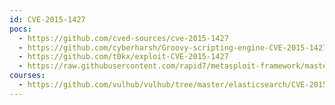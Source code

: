 ```yaml
---
id: CVE-2015-1427
pocs:
  - https://github.com/cved-sources/cve-2015-1427
  - https://github.com/cyberharsh/Groovy-scripting-engine-CVE-2015-1427
  - https://github.com/t0kx/exploit-CVE-2015-1427
  - https://raw.githubusercontent.com/rapid7/metasploit-framework/master/modules/exploits/multi/elasticsearch/search_groovy_script.rb
courses:
  - https://github.com/vulhub/vulhub/tree/master/elasticsearch/CVE-2015-1427
---
```

